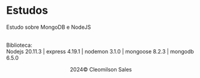 # Estudos
<p>Estudo sobre MongoDB e NodeJS</p>
<br>
Biblioteca: 
<br>
Nodejs 20.11.3 | express 4.19.1 | nodemon 3.1.0 | mongoose 8.2.3 | mongodb 6.5.0

<br> 
<p align="center">2024&copy; <span>Cleomilson Sales</span></p>
